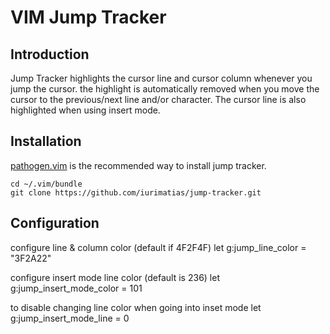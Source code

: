 VIM Jump Tracker
=============

Introduction
------------

Jump Tracker highlights the cursor line and cursor column whenever you jump the cursor. the highlight is automatically removed when you move the cursor to the previous/next line and/or character.
The cursor line is also highlighted when using insert mode.

Installation
------------

[pathogen.vim](https://github.com/tpope/vim-pathogen) is the recommended way to install jump tracker.

    cd ~/.vim/bundle
    git clone https://github.com/iurimatias/jump-tracker.git

Configuration
-------------

configure line & column color (default if 4F2F4F)
    let g:jump_line_color = "3F2A22"

configure insert mode line color (default is 236)
    let g:jump_insert_mode_color = 101

to disable changing line color when going into inset mode
    let g:jump_insert_mode_line = 0


